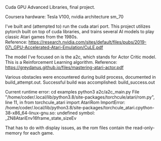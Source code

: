 Cuda GPU Advanced Libraries, final project.

Coursera hardware:  Tesla V100, nvidia architecture sm_70

I've built and (attempted to) run the cuda atari port.  This project utilizes pytorch built on top of cuda libraries, and trains several AI models to play classic Atari games from the 1980s.  
Reference: https://research.nvidia.com/sites/default/files/pubs/2019-07\_GPU-Accelerated-Atari-Emulation/CuLE.pdf

The model I've focused on is the a2c, which stands for Actor Critic model.  This is a Reinforcement Learning algorithm. 
Reference: https://greydanus.github.io/files/mastering-atari-actor.pdf

Various obstacles were encountered during build process, documented in build\_attempt.out.
Successful build was accomplished: build\_success.out

Current runtime error:
cd examples
python3 a2c/a2c_main.py
File "/home/coder/.local/lib/python3.8/site-packages/torchcule/atari/rom.py", line 11, in <module>
    from torchcule_atari import AtariRom
ImportError: /home/coder/.local/lib/python3.8/site-packages/torchcule_atari.cpython-38-x86_64-linux-gnu.so: undefined symbol: \_ZN8AtariEnv16frame_state_sizeEv

That has to do with display issues, as the rom files contain the read-only-memory for each game.

